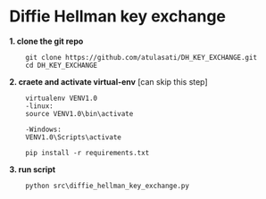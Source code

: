 #  Diffie Hellman key exchange

**1. clone the git repo**
```
    git clone https://github.com/atulasati/DH_KEY_EXCHANGE.git 
    cd DH_KEY_EXCHANGE
```

**2. craete and activate virtual-env** [can skip this step]
```
    virtualenv VENV1.0
    -linux:
    source VENV1.0\bin\activate
  
    -Windows:
    VENV1.0\Scripts\activate
  
    pip install -r requirements.txt
```

**3. run script**
```
    python src\diffie_hellman_key_exchange.py
``` 
 
